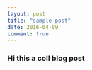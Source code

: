 ```yaml
---
layout: post
title: "sample post"
date: 2016-04-09
comment: true
---
```

### Hi this a coll blog post
